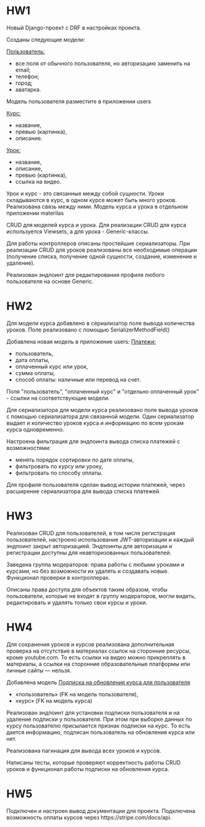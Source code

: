 <h1> HW1 </h1> 
Новый Django-проект с DRF в настройках проекта.

Созданы следующие модели:

<ins>Пользователь: </ins>
- все поля от обычного пользователя, но авторизацию заменить на email;
- телефон;
- город;
- аватарка.

Модель пользователя разместите в приложении users

<ins>Курс:</ins>
- название,
- превью (картинка),
- описание.

<ins>Урок:</ins>
- название,
- описание,
- превью (картинка),
- ссылка на видео.

Урок и курс - это связанные между собой сущности. Уроки складываются в курс, в одном курсе может быть много уроков. Реализована связь между ними.
Модель курса и урока в отдельном приложении materilas

CRUD для моделей курса и урока. Для реализации CRUD для курса используется Viewsets, а для урока - Generic-классы.

Для работы контроллеров описаны простейшие сериализаторы.
При реализации CRUD для уроков реализованы все необходимые операции (получение списка, получение одной сущности, создание, изменение и удаление).

Реализован эндпоинт для редактирования профиля любого пользователя на основе Generic.

<h1> HW2 </h1> 
Для модели курса добавлено в сериализатор поле вывода количества уроков. Поле реализовано с помощью SerializerMethodField()

Добавлена новая модель в приложение users:
<ins>Платежи:</ins>
- пользователь,
- дата оплаты,
- оплаченный курс или урок,
- сумма оплаты,
- способ оплаты: наличные или перевод на счет.

Поля "пользователь", "оплаченный курс" и "отдельно оплаченный урок" - ссылки на соответствующие модели.

Для сериализатора для модели курса реализовано поле вывода уроков с помощью сериализатора для связанной модели.
Один сериализатор выдает и количество уроков курса и информацию по всем урокам курса одновременно.

Настроена фильтрация для эндпоинта вывода списка платежей с возможностями:
- менять порядок сортировки по дате оплаты,
- фильтровать по курсу или уроку,
- фильтровать по способу оплаты.

Для профиля пользователя сделан вывод истории платежей, через расширение сериализатора для вывода списка платежей.

<h1> HW3 </h1> 
Реализован CRUD для пользователей, в том числе регистрация пользователей, настроено использование JWT-авторизации и каждый эндпоинт закрыт авторизацией.
Эндпоинты для авторизации и регистрации доступны для неавторизованных пользователей.

Заведена группа модераторов:
права работы с любыми уроками и курсами, но без возможности их удалять и создавать новые. 
Функционал проверки в контроллерах.

Описаны права доступа для объектов таким образом, чтобы пользователи, которые не входят в группу модераторов, могли видеть, редактировать и удалять только свои курсы и уроки.

<h1> HW4 </h1> 
Для сохранения уроков и курсов реализована дополнительная проверка на отсутствие в материалах ссылок на сторонние ресурсы, кроме youtube.com.
То есть ссылки на видео можно прикреплять в материалы, а ссылки на сторонние образовательные платформы или личные сайты — нельзя.

Добавлена модель
<ins>Подписка на обновления курса для пользователя</ins>
- «пользователь» (FK на модель пользователя), 
- «курс» (FK на модель курса)

Реализован эндпоинт для установки подписки пользователя и на удаление подписки у пользователя.
При этом при выборке данных по курсу пользователю присылается признак подписки на курс. 
То есть дается информацию, подписан пользователь на обновления курса или нет.

Реализована пагинация для вывода всех уроков и курсов.

Написаны тесты, которые проверяют корректность работы CRUD уроков и функционал работы подписки на обновления курса.

<h1> HW5 </h1> 
Подключен и настроен вывод документации для проекта.
Подключена возможность оплаты курсов через https://stripe.com/docs/api.

